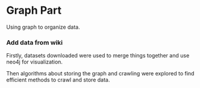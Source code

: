 # Graph Part
Using graph to organize data.

### Add data from wiki
Firstly, datasets downloaded were used to merge things together and use neo4j for visualization.

Then algorithms about storing the graph and crawling were explored to find efficient methods to crawl and store data.
